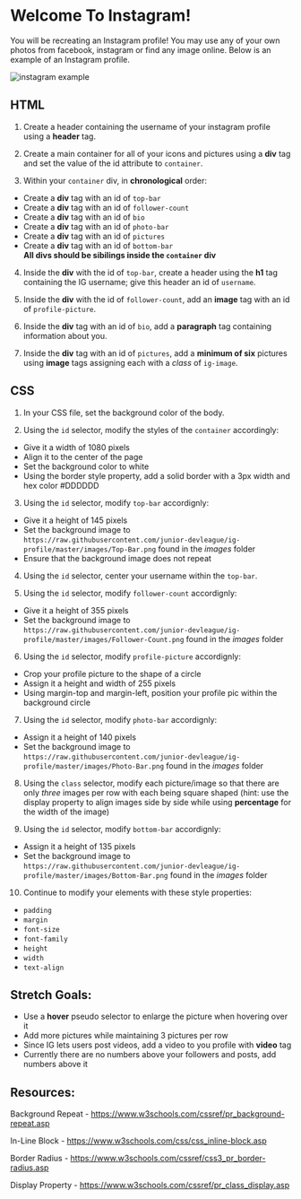 # Welcome To Instagram!

You will be recreating an Instagram profile! You may use any of your own photos from facebook, instagram or find any image online. Below is an example of an Instagram profile.

![instagram example](https://github.com/junior-devleague/ig-profile/raw/master/images/Example.png 'Instagram Example')

## HTML

1. Create a header containing the username of your instagram profile using a **header** tag.

2. Create a main container for all of your icons and pictures using a **div** tag and set the value of the id attribute to `container`.

3. Within your `container` div, in **chronological** order:

* Create a **div** tag with an id of `top-bar`
* Create a **div** tag with an id of `follower-count`
* Create a **div** tag with an id of `bio`
* Create a **div** tag with an id of `photo-bar`
* Create a **div** tag with an id of `pictures`
* Create a **div** tag with an id of `bottom-bar`<br>
  **All divs should be sibilings inside the `container` div**

4. Inside the **div** with the id of `top-bar`, create a header using the **h1** tag containing the IG username; give this header an id of `username`.

5) Inside the **div** with the id of `follower-count`, add an **image** tag with an id of `profile-picture`.

6. Inside the **div** tag with an id of `bio`, add a **paragraph** tag containing information about you.

7) Inside the **div** tag with an id of `pictures`, add a **minimum of six** pictures using **image** tags assigning each with a _class_ of `ig-image`.

## CSS

1. In your CSS file, set the background color of the body.

2) Using the `id` selector, modify the styles of the `container` accordingly:

* Give it a width of 1080 pixels
* Align it to the center of the page
* Set the background color to white
* Using the border style property, add a solid border with a 3px width and hex color #DDDDDD

3. Using the `id` selector, modify `top-bar` accordignly:

* Give it a height of 145 pixels
* Set the background image to `https://raw.githubusercontent.com/junior-devleague/ig-profile/master/images/Top-Bar.png` found in the _images_ folder
* Ensure that the background image does not repeat

4. Using the `id` selector, center your username within the `top-bar`.

5) Using the `id` selector, modify `follower-count` accordignly:

* Give it a height of 355 pixels
* Set the background image to `https://raw.githubusercontent.com/junior-devleague/ig-profile/master/images/Follower-Count.png` found in the _images_ folder

6. Using the `id` selector, modify `profile-picture` accordignly:

* Crop your profile picture to the shape of a circle
* Assign it a height and width of 255 pixels
* Using margin-top and margin-left, position your profile pic within the background circle

7. Using the `id` selector, modify `photo-bar` accordignly:

* Assign it a height of 140 pixels
* Set the background image to `https://raw.githubusercontent.com/junior-devleague/ig-profile/master/images/Photo-Bar.png` found in the _images_ folder

8. Using the `class` selector, modify each picture/image so that there are only _three_ images per row with each being square shaped (hint: use the display property to align images side by side while using **percentage** for the width of the image)

9) Using the `id` selector, modify `bottom-bar` accordignly:

* Assign it a height of 135 pixels
* Set the background image to `https://raw.githubusercontent.com/junior-devleague/ig-profile/master/images/Bottom-Bar.png` found in the _images_ folder

10. Continue to modify your elements with these style properties:

* `padding`
* `margin`
* `font-size`
* `font-family`
* `height`
* `width`
* `text-align`

## Stretch Goals:

* Use a **hover** pseudo selector to enlarge the picture when hovering over it
* Add more pictures while maintaining 3 pictures per row
* Since IG lets users post videos, add a video to you profile with **video** tag
* Currently there are no numbers above your followers and posts, add numbers above it

## Resources:

Background Repeat - https://www.w3schools.com/cssref/pr_background-repeat.asp

In-Line Block - https://www.w3schools.com/css/css_inline-block.asp

Border Radius - https://www.w3schools.com/cssref/css3_pr_border-radius.asp

Display Property - https://www.w3schools.com/cssref/pr_class_display.asp
